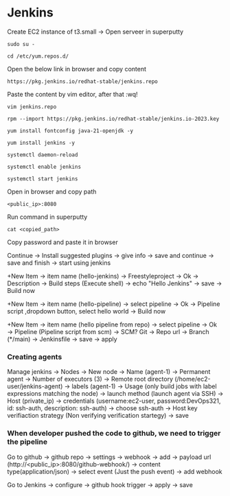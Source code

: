 # Jenkins

Create EC2 instance of t3.small → Open serveer in superputty 

```
sudo su -
```

```
cd /etc/yum.repos.d/
```

Open the below link in browser and copy content

```
https://pkg.jenkins.io/redhat-stable/jenkins.repo
```

Paste the content by vim editor, after that :wq!
```
vim jenkins.repo
```

```
rpm --import https://pkg.jenkins.io/redhat-stable/jenkins.io-2023.key
```

```
yum install fontconfig java-21-openjdk -y
```

```
yum install jenkins -y
```

```
systemctl daemon-reload
```

```
systemctl enable jenkins
```

```
systemctl start jenkins
```

Open in browser and copy path
```
<public_ip>:8080
```

Run command in superputty
```
cat <copied_path>
```
Copy password and paste it in browser

Continue → Install suggested plugins → give info → save and continue → save and finish → start using jenkins

+New Item → item name (hello-jenkins) → Freestyleproject → Ok → Description → Build steps (Execute shell) → echo "Hello Jenkins" → save → Build now

+New Item → item name (hello-pipeline) → select pipeline → Ok → Pipeline script ,dropdown button, select hello world → Build now

+New Item → item name (hello pipeline from repo) → select pipeline → Ok → Pipeline (Pipeline script from scm) → SCM? Git → Repo url → Branch (*/main) → Jenkinsfile → save → apply

### Creating agents

Manage jenkins → Nodes → New node → Name (agent-1) → Permanent agent → Number of executors (3) → Remote root directory (/home/ec2-user/jenkins-agent) → labels (agent-1) → Usage (only build jobs with label expressions matching the node) → launch method (launch agent via SSH) → Host (private_ip) → credentials (username:ec2-user, password:DevOps321, id: ssh-auth, description: ssh-auth) → choose ssh-auth → Host key verifiaction strategy (Non verifying verification startegy) → save

### When developer pushed the code to github, we need to trigger the pipeline

Go to github → github repo → settings → webhook → add → payload url (http://<public_ip>:8080/github-webhook/) → content type(application/json) → select event (Just the push event) → add webhook

Go to Jenkins → configure → github hook trigger → apply → save

